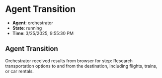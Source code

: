 # Agent Transition

- **Agent**: orchestrator
- **State**: running
- **Time**: 3/25/2025, 9:55:30 PM

## Agent Transition

Orchestrator received results from browser for step: Research transportation options to and from the destination, including flights, trains, or car rentals.

